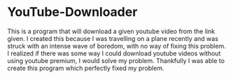 # YouTube-Downloader
This is a program that will download a given youtube video from the link given. I created this because I was travelling on a plane recently and was struck with an intense wave of boredom, with no way of fixing this problem. I realized if there was some way I could download youtube videos without using youtube premium, I would solve my problem. Thankfully I was able to create this program which perfectly fixed my problem.
